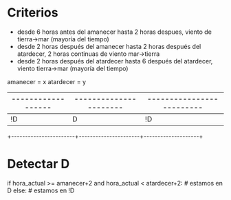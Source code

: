# Criterios

* desde 6 horas antes del amanecer hasta 2 horas despues, viento de tierra->mar (mayoría del tiempo)
* desde 2 horas después del amanecer hasta 2 horas después del atardecer, 2 horas continuas de viento mar->tierra
* desde 2 horas después del atardecer hasta 6 después del atardecer, viento tierra->mar (mayoría del tiempo)

amanecer  = x
atardecer = y

|------------------|----------------------|-------------------------|
|-----------------------|----------------------|--------------------|
|         !D            |          D           |          !D        |
+-----------------------+----------------------+--------------------+

# Detectar D
if hora_actual >= amanecer+2 and hora_actual < atardecer+2:
	# estamos en D
else:
	# estamos en !D
